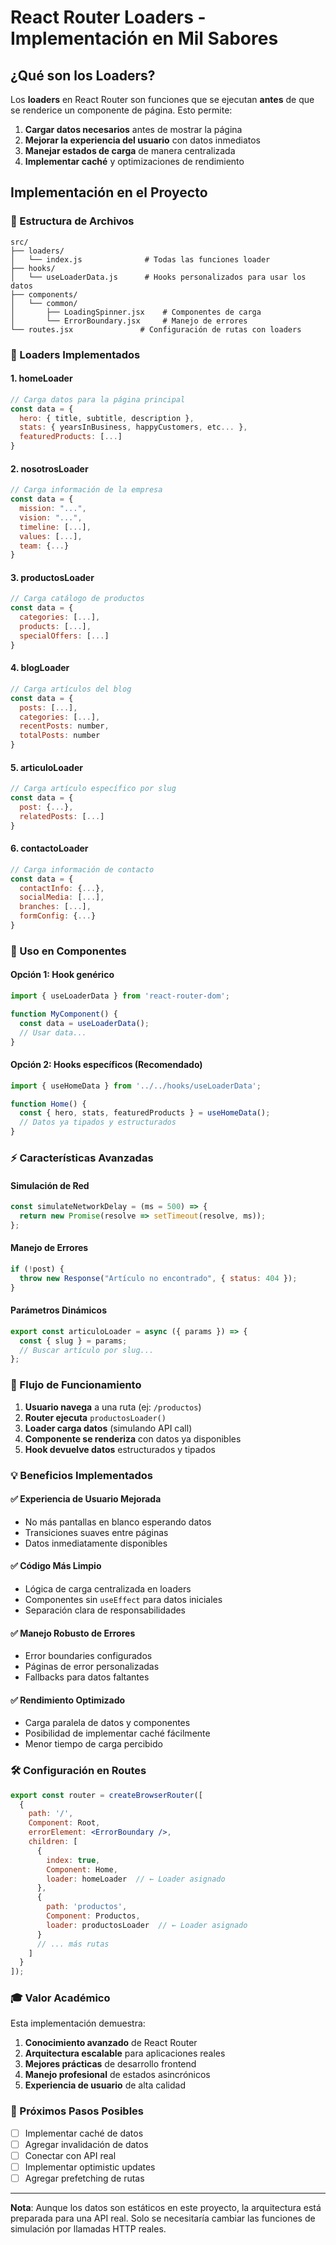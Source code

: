 # React Router Loaders - Implementación en Mil Sabores

## ¿Qué son los Loaders?

Los **loaders** en React Router son funciones que se ejecutan **antes** de que se renderice un componente de página. Esto permite:

1. **Cargar datos necesarios** antes de mostrar la página
2. **Mejorar la experiencia del usuario** con datos inmediatos
3. **Manejar estados de carga** de manera centralizada
4. **Implementar caché** y optimizaciones de rendimiento

## Implementación en el Proyecto

### 📁 Estructura de Archivos

```
src/
├── loaders/
│   └── index.js              # Todas las funciones loader
├── hooks/
│   └── useLoaderData.js      # Hooks personalizados para usar los datos
├── components/
│   └── common/
│       ├── LoadingSpinner.jsx    # Componentes de carga
│       └── ErrorBoundary.jsx     # Manejo de errores
└── routes.jsx               # Configuración de rutas con loaders
```

### 🔧 Loaders Implementados

#### 1. **homeLoader**
```javascript
// Carga datos para la página principal
const data = {
  hero: { title, subtitle, description },
  stats: { yearsInBusiness, happyCustomers, etc... },
  featuredProducts: [...]
}
```

#### 2. **nosotrosLoader**
```javascript
// Carga información de la empresa
const data = {
  mission: "...",
  vision: "...",
  timeline: [...],
  values: [...],
  team: {...}
}
```

#### 3. **productosLoader**
```javascript
// Carga catálogo de productos
const data = {
  categories: [...],
  products: [...],
  specialOffers: [...]
}
```

#### 4. **blogLoader**
```javascript
// Carga artículos del blog
const data = {
  posts: [...],
  categories: [...],
  recentPosts: number,
  totalPosts: number
}
```

#### 5. **articuloLoader**
```javascript
// Carga artículo específico por slug
const data = {
  post: {...},
  relatedPosts: [...]
}
```

#### 6. **contactoLoader**
```javascript
// Carga información de contacto
const data = {
  contactInfo: {...},
  socialMedia: [...],
  branches: [...],
  formConfig: {...}
}
```

### 🎯 Uso en Componentes

#### Opción 1: Hook genérico
```jsx
import { useLoaderData } from 'react-router-dom';

function MyComponent() {
  const data = useLoaderData();
  // Usar data...
}
```

#### Opción 2: Hooks específicos (Recomendado)
```jsx
import { useHomeData } from '../../hooks/useLoaderData';

function Home() {
  const { hero, stats, featuredProducts } = useHomeData();
  // Datos ya tipados y estructurados
}
```

### ⚡ Características Avanzadas

#### Simulación de Red
```javascript
const simulateNetworkDelay = (ms = 500) => {
  return new Promise(resolve => setTimeout(resolve, ms));
};
```

#### Manejo de Errores
```javascript
if (!post) {
  throw new Response("Artículo no encontrado", { status: 404 });
}
```

#### Parámetros Dinámicos
```javascript
export const articuloLoader = async ({ params }) => {
  const { slug } = params;
  // Buscar artículo por slug...
};
```

### 🔄 Flujo de Funcionamiento

1. **Usuario navega** a una ruta (ej: `/productos`)
2. **Router ejecuta** `productosLoader()` 
3. **Loader carga datos** (simulando API call)
4. **Componente se renderiza** con datos ya disponibles
5. **Hook devuelve datos** estructurados y tipados

### 💡 Beneficios Implementados

#### ✅ **Experiencia de Usuario Mejorada**
- No más pantallas en blanco esperando datos
- Transiciones suaves entre páginas
- Datos inmediatamente disponibles

#### ✅ **Código Más Limpio**
- Lógica de carga centralizada en loaders
- Componentes sin `useEffect` para datos iniciales
- Separación clara de responsabilidades

#### ✅ **Manejo Robusto de Errores**
- Error boundaries configurados
- Páginas de error personalizadas
- Fallbacks para datos faltantes

#### ✅ **Rendimiento Optimizado**
- Carga paralela de datos y componentes
- Posibilidad de implementar caché fácilmente
- Menor tiempo de carga percibido

### 🛠️ Configuración en Routes

```jsx
export const router = createBrowserRouter([
  {
    path: '/',
    Component: Root,
    errorElement: <ErrorBoundary />,
    children: [
      {
        index: true,
        Component: Home,
        loader: homeLoader  // ← Loader asignado
      },
      {
        path: 'productos',
        Component: Productos,
        loader: productosLoader  // ← Loader asignado
      }
      // ... más rutas
    ]
  }
]);
```

### 🎓 Valor Académico

Esta implementación demuestra:

1. **Conocimiento avanzado** de React Router
2. **Arquitectura escalable** para aplicaciones reales
3. **Mejores prácticas** de desarrollo frontend
4. **Manejo profesional** de estados asincrónicos
5. **Experiencia de usuario** de alta calidad

### 🚀 Próximos Pasos Posibles

- [ ] Implementar caché de datos
- [ ] Agregar invalidación de datos
- [ ] Conectar con API real
- [ ] Implementar optimistic updates
- [ ] Agregar prefetching de rutas

---

**Nota**: Aunque los datos son estáticos en este proyecto, la arquitectura está preparada para una API real. Solo se necesitaría cambiar las funciones de simulación por llamadas HTTP reales.